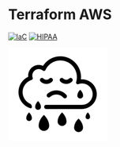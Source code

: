 # Terraform AWS

[![IaC](https://app.demo.soluble.cloud/api/v1/public/badges/e81f6569-4459-48c0-9c5d-70d6663aa47b.svg)](https://app.demo.soluble.cloud/repos/details/github.com/insecurecorp/terraform-aws)  [![HIPAA](https://app.demo.soluble.cloud/api/v1/public/badges/c10af40b-c2f0-4569-abcc-b5479a5cfd54.svg)](https://app.demo.soluble.cloud/repos/details/github.com/insecurecorp/terraform-aws)  

![demo](.images/sad-cloud.png)



